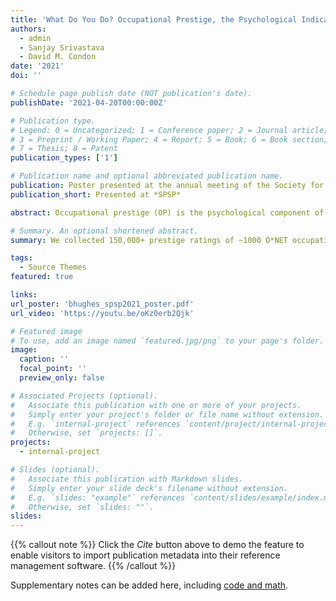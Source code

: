 ```yaml
---
title: 'What Do You Do? Occupational Prestige, the Psychological Indicator of Socioeconomic Status'
authors:
  - admin
  - Sanjay Srivastava
  - David M. Condon
date: '2021'
doi: ''

# Schedule page publish date (NOT publication's date).
publishDate: '2021-04-20T00:00:00Z'

# Publication type.
# Legend: 0 = Uncategorized; 1 = Conference paper; 2 = Journal article;
# 3 = Preprint / Working Paper; 4 = Report; 5 = Book; 6 = Book section;
# 7 = Thesis; 8 = Patent
publication_types: ['1']

# Publication name and optional abbreviated publication name.
publication: Poster presented at the annual meeting of the Society for Personality and Social Psychology 22nd Annual Convention, Virtual.
publication_short: Presented at *SPSP*

abstract: Occupational prestige (OP) is the psychological component of objective socioeconomic status (SES) that represents individual differences in the amount of status conferred to individuals based on their occupation. It is unlike other “objective” measures of SES (income and educational attainment) in that it is not factual information but instead an indirectly measured latent construct. In this work, we collected 150,000+ prestige ratings of ~1000 `O*NET` (the U.S.’s primary repository of job information) occupations (M = 153). We estimated agreement among the people who rated each occupation to assess reliability and show consensus. To compare our ratings to related measures we created crosswalks, that match corresponding occupations, and estimated the correlations between them. The correlations between OP and income and educational attainment showed convergent and discriminate validity. To connect OP to real-world job skills and requirements, we used a statistical learning approach to identify the physiological and psychological characteristics associated with prestige using data collected by `O*NET`, containing ratings of 250 characteristics of each occupation. 

# Summary. An optional shortened abstract.
summary: We collected 150,000+ prestige ratings of ~1000 O*NET occupations (M = 153). We show consensus in these ratings of occupational prestige (OP) and present correlations with related measures. Correlations with income and education show convergent and discriminate validity. We use statistical learning to identify the physiological and psychological characteristics of occupations associated with OP.

tags:
  - Source Themes
featured: true

links:
url_poster: 'bhughes_spsp2021_poster.pdf'
url_video: 'https://youtu.be/oKz0erb2Qjk'

# Featured image
# To use, add an image named `featured.jpg/png` to your page's folder.
image:
  caption: ''
  focal_point: ''
  preview_only: false

# Associated Projects (optional).
#   Associate this publication with one or more of your projects.
#   Simply enter your project's folder or file name without extension.
#   E.g. `internal-project` references `content/project/internal-project/index.md`.
#   Otherwise, set `projects: []`.
projects:
  - internal-project

# Slides (optional).
#   Associate this publication with Markdown slides.
#   Simply enter your slide deck's filename without extension.
#   E.g. `slides: "example"` references `content/slides/example/index.md`.
#   Otherwise, set `slides: ""`.
slides:
---
```


{{% callout note %}}
Click the _Cite_ button above to demo the feature to enable visitors to import publication metadata into their reference management software.
{{% /callout %}}

Supplementary notes can be added here, including [code and math](https://wowchemy.com/docs/content/writing-markdown-latex/).
